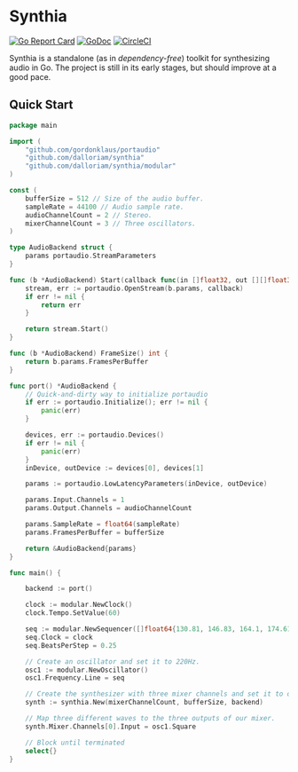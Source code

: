 # Synthia
[![Go Report Card](https://goreportcard.com/badge/github.com/dalloriam/synthia)](https://goreportcard.com/report/github.com/dalloriam/synthia)
[![GoDoc](https://godoc.org/github.com/dalloriam/synthia?status.svg)](https://godoc.org/github.com/dalloriam/synthia)
[![CircleCI](https://circleci.com/gh/dalloriam/synthia.svg?style=svg)](https://circleci.com/gh/dalloriam/synthia)

Synthia is a standalone (as in _dependency-free_) toolkit for synthesizing audio in Go. The project is still in its
early stages, but should improve at a good pace.

## Quick Start

```go
package main

import (
	"github.com/gordonklaus/portaudio"
	"github.com/dalloriam/synthia"
	"github.com/dalloriam/synthia/modular"
)

const (
	bufferSize = 512 // Size of the audio buffer.
	sampleRate = 44100 // Audio sample rate.
	audioChannelCount = 2 // Stereo.
	mixerChannelCount = 3 // Three oscillators.
)

type AudioBackend struct {
	params portaudio.StreamParameters
}

func (b *AudioBackend) Start(callback func(in []float32, out [][]float32)) error {
	stream, err := portaudio.OpenStream(b.params, callback)
	if err != nil {
		return err
	}

	return stream.Start()
}

func (b *AudioBackend) FrameSize() int {
	return b.params.FramesPerBuffer
}

func port() *AudioBackend {
	// Quick-and-dirty way to initialize portaudio
	if err := portaudio.Initialize(); err != nil {
		panic(err)
	}

	devices, err := portaudio.Devices()
	if err != nil {
		panic(err)
	}
	inDevice, outDevice := devices[0], devices[1]

	params := portaudio.LowLatencyParameters(inDevice, outDevice)

	params.Input.Channels = 1
	params.Output.Channels = audioChannelCount

	params.SampleRate = float64(sampleRate)
	params.FramesPerBuffer = bufferSize

	return &AudioBackend{params}
}

func main() {

	backend := port()

	clock := modular.NewClock()
	clock.Tempo.SetValue(60)

	seq := modular.NewSequencer([]float64{130.81, 146.83, 164.1, 174.61, 196, 220, 246.94, 261.63})
	seq.Clock = clock
	seq.BeatsPerStep = 0.25

	// Create an oscillator and set it to 220Hz.
	osc1 := modular.NewOscillator()
	osc1.Frequency.Line = seq

	// Create the synthesizer with three mixer channels and set it to output to our speakers.
	synth := synthia.New(mixerChannelCount, bufferSize, backend)

	// Map three different waves to the three outputs of our mixer.
	synth.Mixer.Channels[0].Input = osc1.Square

	// Block until terminated
	select{}
}

```